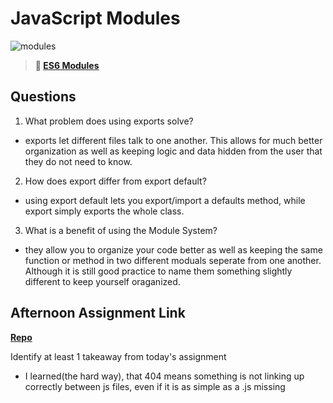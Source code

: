 # JavaScript Modules

![modules](https://bcw.blob.core.windows.net/public/img/1015719031845190)

> **📖 [ES6 Modules](https://codeworksacademy.com/fs-student-guide/resources/wk3/01-Modules)**

## Questions

1. What problem does using exports solve?
- exports let different files talk to one another. This allows for much better organization as well as keeping logic and data hidden from the user that they do not need to know.
2. How does export differ from export default?
- using export default lets you export/import a defaults method, while export simply exports the whole class.
3. What is a benefit of using the Module System?
- they allow you to organize your code better as well as keeping the same function or method in two different moduals seperate from one another. Although it is still good practice to name them something slightly different to keep yourself oraganized.
## Afternoon Assignment Link

**[Repo](https://github.com/Jacobzeme8/game-night)**

Identify at least 1 takeaway from today's assignment
- I learned(the hard way), that 404 means something is not linking up correctly between js files, even if it is as simple as a .js missing
